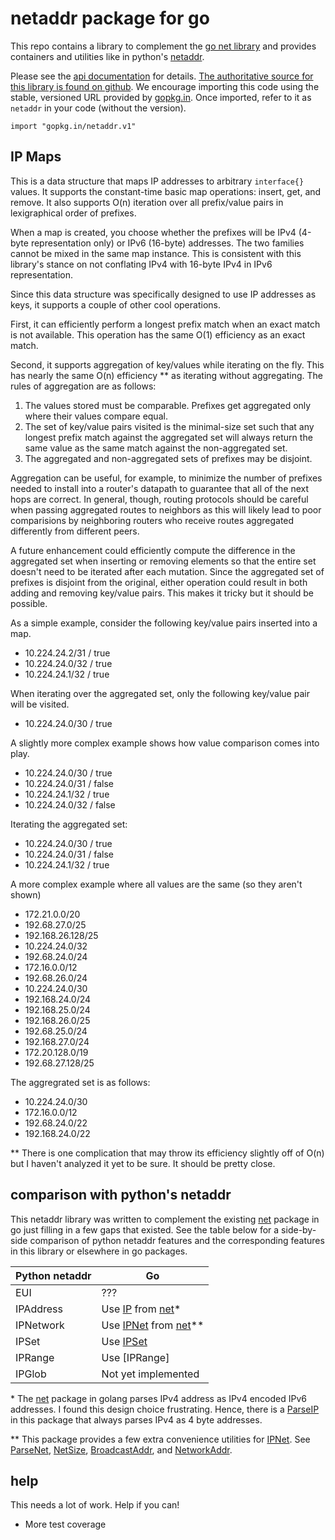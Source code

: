 # netaddr package for go

This repo contains a library to complement the [go net library][net] and
provides containers and utilities like in python's [netaddr].

Please see the [api documentation] for details. [The authoritative source for
this library is found on github][source]. We encourage importing this code
using the stable, versioned URL provided by [gopkg.in][gopkg]. Once imported,
refer to it as `netaddr` in your code (without the version).

    import "gopkg.in/netaddr.v1"

## IP Maps

This is a data structure that maps IP addresses to arbitrary `interface{}`
values. It supports the constant-time basic map operations: insert, get, and
remove. It also supports O(n) iteration over all prefix/value pairs in
lexigraphical order of prefixes.

When a map is created, you choose whether the prefixes will be IPv4 (4-byte
representation only) or IPv6 (16-byte) addresses. The two families cannot be
mixed in the same map instance. This is consistent with this library's stance on
not conflating IPv4 with 16-byte IPv4 in IPv6 representation.

Since this data structure was specifically designed to use IP addresses as keys,
it supports a couple of other cool operations.

First, it can efficiently perform a longest prefix match when an exact match is
not available. This operation has the same O(1) efficiency as an exact match.

Second, it supports aggregation of key/values while iterating on the fly. This
has nearly the same O(n) efficiency \*\* as iterating without aggregating. The
rules of aggregation are as follows:

1. The values stored must be comparable. Prefixes get aggregated only where
   their values compare equal.
2. The set of key/value pairs visited is the minimal-size set such that any
   longest prefix match against the aggregated set will always return the same
   value as the same match against the non-aggregated set.
3. The aggregated and non-aggregated sets of prefixes may be disjoint.

Aggregation can be useful, for example, to minimize the number of prefixes
needed to install into a router's datapath to guarantee that all of the next
hops are correct. In general, though, routing protocols should be careful when
passing aggregated routes to neighbors as this will likely lead to poor
comparisions by neighboring routers who receive routes aggregated differently
from different peers.

A future enhancement could efficiently compute the difference in the aggregated
set when inserting or removing elements so that the entire set doesn't need to
be iterated after each mutation. Since the aggregated set of prefixes is
disjoint from the original, either operation could result in both adding and
removing key/value pairs. This makes it tricky but it should be possible.

As a simple example, consider the following key/value pairs inserted into a map.

- 10.224.24.2/31 / true
- 10.224.24.0/32 / true
- 10.224.24.1/32 / true

When iterating over the aggregated set, only the following key/value pair will
be visited.

- 10.224.24.0/30 / true

A slightly more complex example shows how value comparison comes into play.

- 10.224.24.0/30 / true
- 10.224.24.0/31 / false
- 10.224.24.1/32 / true
- 10.224.24.0/32 / false

Iterating the aggregated set:

- 10.224.24.0/30 / true
- 10.224.24.0/31 / false
- 10.224.24.1/32 / true

A more complex example where all values are the same (so they aren't shown)

- 172.21.0.0/20
- 192.68.27.0/25
- 192.168.26.128/25
- 10.224.24.0/32
- 192.68.24.0/24
- 172.16.0.0/12
- 192.68.26.0/24
- 10.224.24.0/30
- 192.168.24.0/24
- 192.168.25.0/24
- 192.168.26.0/25
- 192.68.25.0/24
- 192.168.27.0/24
- 172.20.128.0/19
- 192.68.27.128/25

The aggregrated set is as follows:

- 10.224.24.0/30
- 172.16.0.0/12
- 192.68.24.0/22
- 192.168.24.0/22

\*\* There is one complication that may throw its efficiency slightly off of
     O(n) but I haven't analyzed it yet to be sure. It should be pretty close.

## comparison with python's netaddr

This netaddr library was written to complement the existing [net] package in go
just filling in a few gaps that existed. See the table below for a side-by-side
comparison of python netaddr features and the corresponding features in this
library or elsewhere in go packages.

| Python netaddr | Go                                |
|----------------|-----------------------------------|
| EUI            | ???                               |
| IPAddress      | Use [IP] from [net]\*             |
| IPNetwork      | Use [IPNet] from [net]\*\*        |
| IPSet          | Use [IPSet]                       |
| IPRange        | Use [IPRange]                     |
| IPGlob         | Not yet implemented               |

\* The [net] package in golang parses IPv4 address as IPv4 encoded IPv6
addresses. I found this design choice frustrating. Hence, there is a [ParseIP]
in this package that always parses IPv4 as 4 byte addresses.

\*\* This package provides a few extra convenience utilities for [IPNet]. See
[ParseNet], [NetSize], [BroadcastAddr], and [NetworkAddr].

## help

This needs a lot of work. Help if you can!

- More test coverage

[netaddr]: https://netaddr.readthedocs.io/en/latest/installation.html
[net]: https://golang.org/pkg/net/
[api documentation]: https://godoc.org/gopkg.in/netaddr.v1
[source]: https://github.com/IBM/netaddr/
[gopkg]: https://gopkg.in/netaddr.v1
[IP]: https://golang.org/pkg/net/#IP
[IPNet]: https://golang.org/pkg/net/#IPNet
[IPSet]: https://godoc.org/gopkg.in/netaddr.v1#IPSet
[ParseIP]: https://godoc.org/gopkg.in/netaddr.v1#ParseIP
[ParseNet]: https://godoc.org/gopkg.in/netaddr.v1#ParseNet
[NetSize]: https://godoc.org/gopkg.in/netaddr.v1#NetSize
[BroadcastAddr]: https://godoc.org/gopkg.in/netaddr.v1#BroadcastAddr
[NetworkAddr]: https://godoc.org/gopkg.in/netaddr.v1#NetworkAddr
